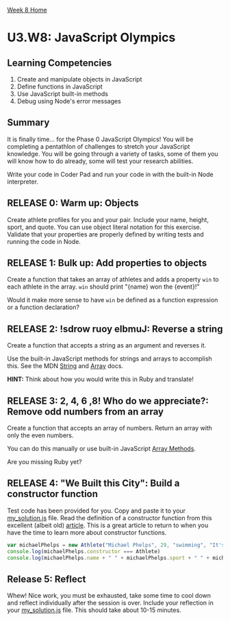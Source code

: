 [Week 8 Home](../)
# U3.W8: JavaScript Olympics


## Learning Competencies
1. Create and manipulate objects in JavaScript
2. Define functions in JavaScript
3. Use JavaScript built-in methods
4. Debug using Node's error messages

## Summary
It is finally time... for the Phase 0 JavaScript Olympics! You will be completing a pentathlon of challenges to stretch your JavaScript knowledge. You will be going through a variety of tasks, some of them you will know how to do already, some will test your research abilities.

Write your code in Coder Pad and run your code in with the built-in Node interpreter.

## RELEASE 0: Warm up: Objects

Create athlete profiles for you and your pair. Include your name, height, sport, and quote. You can use object literal notation for this exercise. Validate that your properties are properly defined by writing tests and running the code in Node.

## RELEASE 1: Bulk up: Add properties to objects

Create a function that takes an array of athletes and adds a property `win` to each athlete in the array. `win` should print "{name} won the {event}!"

Would it make more sense to have `win` be defined as a function expression or a function declaration?

## RELEASE 2: !sdrow ruoy elbmuJ: Reverse a string

Create a function that accepts a string as an argument and reverses it.

Use the built-in JavaScript methods for strings and arrays to accomplish this. See the MDN [String](https://developer.mozilla.org/en-US/docs/Web/JavaScript/Reference/Global_Objects/String) and [Array](https://developer.mozilla.org/en-US/docs/Web/JavaScript/Reference/Global_Objects/Array/filter) docs.

**HINT:** Think about how you would write this in Ruby and translate!

## RELEASE 3: 2, 4, 6 ,8! Who do we appreciate?: Remove odd numbers from an array

Create a function that accepts an array of numbers. Return an array with only the even numbers.

You can do this manually or use built-in JavaScript [Array Methods](https://developer.mozilla.org/en-US/docs/Web/JavaScript/Reference/Global_Objects/Array/filter).

Are you missing Ruby yet?

## RELEASE 4: "We Built this City": Build a constructor function

Test code has been provided for you. Copy and paste it to your [my_solution.js](my_solution.js) file. Read the definition of a constructor function from this excellent (albeit old) [article](http://code.tutsplus.com/tutorials/the-basics-of-object-oriented-javascript--net-7670). This is a great article to return to when you have the time to learn more about constructor functions.


```javascript
var michaelPhelps = new Athlete("Michael Phelps", 29, "swimming", "It's medicinal I swear!")
console.log(michaelPhelps.constructor === Athlete)
console.log(michaelPhelps.name + " " + michaelPhelps.sport + " " + michaelPhelps.quote)
```


## Release 5: Reflect

Whew! Nice work, you must be exhausted, take some time to cool down and reflect individually after the session is over. Include your reflection in your [my_solution.js](my_solution.js) file. This should take about 10-15 minutes.
